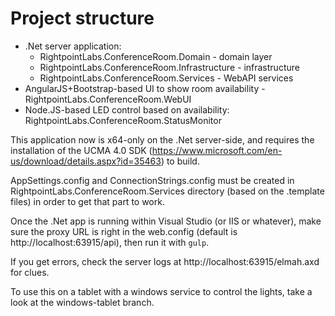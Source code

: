 # Project structure

- .Net server application:
  - RightpointLabs.ConferenceRoom.Domain - domain layer
  - RightpointLabs.ConferenceRoom.Infrastructure - infrastructure
  - RightpointLabs.ConferenceRoom.Services - WebAPI services
- AngularJS+Bootstrap-based UI to show room availability - RightpointLabs.ConferenceRoom.WebUI
- Node.JS-based LED control based on availability: RightpointLabs.ConferenceRoom.StatusMonitor

This application now is x64-only on the .Net server-side, and requires the installation of the UCMA 4.0 SDK (https://www.microsoft.com/en-us/download/details.aspx?id=35463) to build.

AppSettings.config and ConnectionStrings.config must be created in RightpointLabs.ConferenceRoom.Services directory (based on the .template files) in order to get that part to work.

Once the .Net app is running within Visual Studio (or IIS or whatever), make sure the proxy URL is right in the web.config (default is http://localhost:63915/api),
then run it with `gulp`.

If you get errors, check the server logs at http://localhost:63915/elmah.axd for clues.  

To use this on a tablet with a windows service to control the lights, take a look at the windows-tablet branch.
